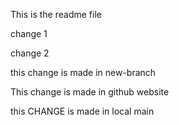 This is the readme file


change 1

change 2


this change is made in new-branch



This change is made in github website



this CHANGE is made in local main
